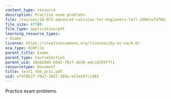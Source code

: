 ```yaml
---
content_type: resource
description: Practice exam problems.
file: /courses/18-075-advanced-calculus-for-engineers-fall-2004/e74f0b2f78a7392736bee51e567ccd03_test1_f04_pra1.pdf
file_size: 47780
file_type: application/pdf
learning_resource_types:
- Exams
license: https://creativecommons.org/licenses/by-nc-sa/4.0/
ocw_type: OCWFile
parent_title: Exams
parent_type: CourseSection
parent_uid: 18e024d4-6042-78cf-ab50-a4ccd259fff1
resourcetype: Document
title: test1_f04_pra1.pdf
uid: e74f0b2f-78a7-3927-36be-e51e567ccd03
---
```

Practice exam problems.